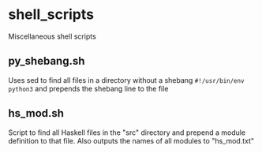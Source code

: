 # shell\_scripts 

Miscellaneous shell scripts

## py\_shebang.sh

Uses sed to find all files in a directory without a shebang `#!/usr/bin/env python3` 
and prepends the shebang line to the file

## hs\_mod.sh

Script to find all Haskell files in the "src" directory and prepend a module
definition to that file. Also outputs the names of all modules to "hs\_mod.txt"
